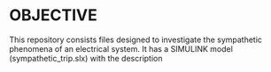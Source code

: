 # OBJECTIVE

This repository consists files designed to investigate the sympathetic phenomena of an electrical system. It has a SIMULINK model (sympathetic_trip.slx) with the description

